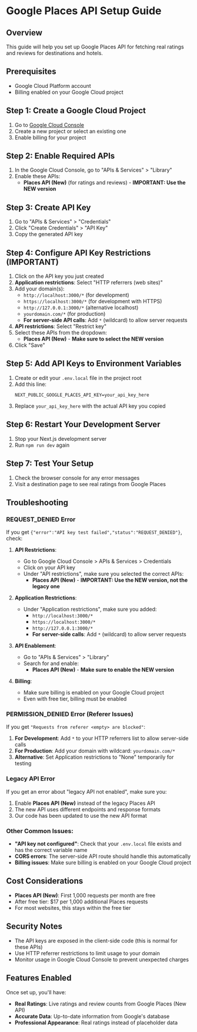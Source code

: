 # Google Places API Setup Guide

## Overview

This guide will help you set up Google Places API for fetching real ratings and reviews for destinations and hotels.

## Prerequisites

- Google Cloud Platform account
- Billing enabled on your Google Cloud project

## Step 1: Create a Google Cloud Project

1. Go to [Google Cloud Console](https://console.cloud.google.com/)
2. Create a new project or select an existing one
3. Enable billing for your project

## Step 2: Enable Required APIs

1. In the Google Cloud Console, go to "APIs & Services" > "Library"
2. Enable these APIs:
   - **Places API (New)** (for ratings and reviews) - **IMPORTANT: Use the NEW version**

## Step 3: Create API Key

1. Go to "APIs & Services" > "Credentials"
2. Click "Create Credentials" > "API Key"
3. Copy the generated API key

## Step 4: Configure API Key Restrictions (IMPORTANT)

1. Click on the API key you just created
2. **Application restrictions**: Select "HTTP referrers (web sites)"
3. Add your domain(s):
   - `http://localhost:3000/*` (for development)
   - `https://localhost:3000/*` (for development with HTTPS)
   - `http://127.0.0.1:3000/*` (alternative localhost)
   - `yourdomain.com/*` (for production)
   - **For server-side API calls**: Add `*` (wildcard) to allow server requests
4. **API restrictions**: Select "Restrict key"
5. Select these APIs from the dropdown:
   - **Places API (New)** - **Make sure to select the NEW version**
6. Click "Save"

## Step 5: Add API Keys to Environment Variables

1. Create or edit your `.env.local` file in the project root
2. Add this line:
   ```
   NEXT_PUBLIC_GOOGLE_PLACES_API_KEY=your_api_key_here
   ```
3. Replace `your_api_key_here` with the actual API key you copied

## Step 6: Restart Your Development Server

1. Stop your Next.js development server
2. Run `npm run dev` again

## Step 7: Test Your Setup

1. Check the browser console for any error messages
2. Visit a destination page to see real ratings from Google Places

## Troubleshooting

### REQUEST_DENIED Error

If you get `{"error":"API key test failed","status":"REQUEST_DENIED"}`, check:

1. **API Restrictions**:
   - Go to Google Cloud Console > APIs & Services > Credentials
   - Click on your API key
   - Under "API restrictions", make sure you selected the correct APIs:
     - **Places API (New)** - **IMPORTANT: Use the NEW version, not the legacy one**

2. **Application Restrictions**:
   - Under "Application restrictions", make sure you added:
     - `http://localhost:3000/*`
     - `https://localhost:3000/*`
     - `http://127.0.0.1:3000/*`
     - **For server-side calls**: Add `*` (wildcard) to allow server requests

3. **API Enablement**:
   - Go to "APIs & Services" > "Library"
   - Search for and enable:
     - **Places API (New)** - **Make sure to enable the NEW version**

4. **Billing**:
   - Make sure billing is enabled on your Google Cloud project
   - Even with free tier, billing must be enabled

### PERMISSION_DENIED Error (Referer Issues)

If you get `"Requests from referer <empty> are blocked"`:

1. **For Development**: Add `*` to your HTTP referrers list to allow server-side calls
2. **For Production**: Add your domain with wildcard: `yourdomain.com/*`
3. **Alternative**: Set Application restrictions to "None" temporarily for testing

### Legacy API Error

If you get an error about "legacy API not enabled", make sure you:

1. Enable **Places API (New)** instead of the legacy Places API
2. The new API uses different endpoints and response formats
3. Our code has been updated to use the new API format

### Other Common Issues:

- **"API key not configured"**: Check that your `.env.local` file exists and has the correct variable name
- **CORS errors**: The server-side API route should handle this automatically
- **Billing issues**: Make sure billing is enabled on your Google Cloud project

## Cost Considerations

- **Places API (New)**: First 1,000 requests per month are free
- After free tier: $17 per 1,000 additional Places requests
- For most websites, this stays within the free tier

## Security Notes

- The API keys are exposed in the client-side code (this is normal for these APIs)
- Use HTTP referrer restrictions to limit usage to your domain
- Monitor usage in Google Cloud Console to prevent unexpected charges

## Features Enabled

Once set up, you'll have:

- **Real Ratings**: Live ratings and review counts from Google Places (New API)
- **Accurate Data**: Up-to-date information from Google's database
- **Professional Appearance**: Real ratings instead of placeholder data

